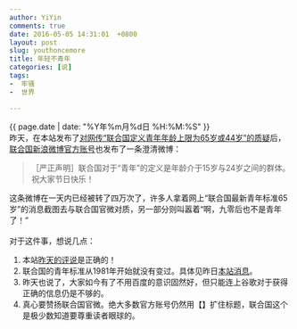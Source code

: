 ```yaml
---
author: YiYin
comments: true
date: 2016-05-05 14:31:01  +0800
layout: post
slug: youthoncemore
title: 年轻不青年
categories: [说]
tags:
-  牢骚
-  世界

---
```

<div class="saying">
<div class="timestamp">{{ page.date | date: "%Y年%m月%d日 %H:%M:%S" }}</div>
昨天，在本站发布了<a href="http://whyhow.github.io/2016/05/04/youth.html">对网传“联合国定义青年年龄上限为65岁或44岁”的质疑</a>后，<a href="http://weibo.com/1709157165/DtX9N44XY">联合国新浪微博官方账号</a>也发布了一条澄清微博：<blockquote>［严正声明］联合国对于“青年”的定义是年龄介于15岁与24岁之间的群体。祝大家节日快乐！</blockquote>这条微博在一天内已经被转了四万次了，许多人拿着网上“联合国最新青年标准65岁”的消息截图去与联合国官微对质，另一部分则叫嚣着“啊，九零后也不是青年了！”
<br/><br/>对于这件事，想说几点：
<ol>
	<li>本站<a href="http://whyhow.github.io/2016/05/04/youth.html">昨天的评说</a>是正确的！</li>
	<li>联合国的青年标准从1981年开始就没有变过。具体见昨日<a href="http://whyhow.github.io/2016/05/04/youth.html">本站消息</a>。</li>
	<li>昨天也说了，大家如今有了不用百度的意识固然好，但只能连上谷歌对于获得正确的信息仍是不够的。</li>
	<li>真心要赞扬联合国官微。绝大多数官方账号仍然用【】扩住标题，联合国这个是极少数知道要尊重读者眼球的。</li>
</ol>

</div>
